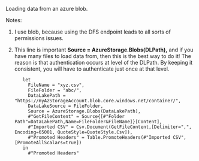 Loading data from an azure blob.

Notes:

1. I use blob, because using the DFS endpoint leads to all sorts of permissions issues.
2. This line is important **Source = AzureStorage.Blobs(DLPath),** and if you have many files to load data from, then this is the best way to do it! 
    The reason is that authentication occurs at level of the DLPath. By keeping it consistent, you will have to authenticate just once at that level.


          let
            FileName = "xyz.csv",
            FileFolder = "abc/",
            DataLakePath = "https://myAzStorageAccount.blob.core.windows.net/container/",
            DataLakeSource = FileFolder,
            Source = AzureStorage.Blobs(DataLakePath),
            #"GetFileContent" = Source{[#"Folder Path"=DataLakePath,Name=FileFolder&FileName]}[Content],
            #"Imported CSV" = Csv.Document(GetFileContent,[Delimiter=",", Encoding=65001, QuoteStyle=QuoteStyle.Csv]),
            #"Promoted Headers" = Table.PromoteHeaders(#"Imported CSV", [PromoteAllScalars=true])
          in
            #"Promoted Headers"
            
